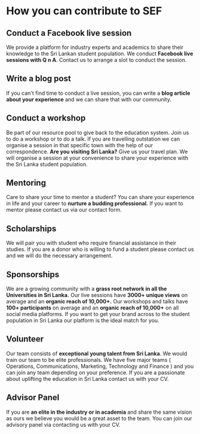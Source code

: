 # How you can contribute to SEF


## Conduct a Facebook live session 

We provide a platform for industry experts and academics to share their knowledge to the Sri Lankan student population. We conduct **Facebook live sessions with Q n A**. Contact us to arrange a slot to conduct the session. 


## Write a blog post 

If you can't find time to conduct a live session, you can write a **blog article about your experience** and we can share that with our community.

## Conduct a workshop 
Be part of our resource pool to give back to the education system. Join us to do a workshop or to do a talk. If you are travelling outstation we can organise a session in that specific town with the help of our correspondence.  **Are you visiting Sri Lanka?** Give us your travel plan. We will organise a session at your convenience to share your experience with the Sri Lanka student population. 

## Mentoring  

Care to share your time to mentor a student? You can share your experience in life and your career to **nurture a budding professional.** If you want to mentor please contact us via our contact form.
 
## Scholarships  
We will pair you with student who require financial assistance in their studies. If you are a donor who is willing to fund a student please contact us and we will do the necessary arrangement.

## Sponsorships
We are a growing community with a **grass root network in all the Universities in Sri Lanka.** Our live sessions have **3000+ unique views** on average and an **organic reach of 10,000+.** Our workshops and talks have **100+ participants** on average and an **organic reach of 10,000+** on all social media platforms. If you want to get your brand across to the student population in Sri Lanka our platform is the ideal match for you. 

## Volunteer 
Our team consists of **exceptional young talent from Sri Lanka**. We would train our team to be elite professionals. We have five major teams ( Operations, Communications, Marketing, Technology and Finance )  and you can join any team depending on your preference. If you are a passionate about uplifting the education in Sri Lanka contact us with your CV.

## Advisor Panel
If you are **an elite in the industry or in academia** and share the same vision as ours we believe you would be a great asset to the team. You can join our advisory panel via contacting us with your CV.
